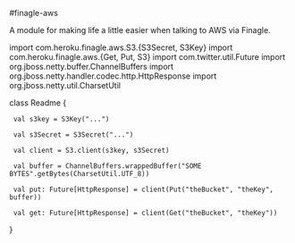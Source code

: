 #finagle-aws

A module for making life a little easier when talking to AWS via Finagle.


   import com.heroku.finagle.aws.S3.{S3Secret, S3Key}
   import com.heroku.finagle.aws.{Get, Put, S3}
   import com.twitter.util.Future
   import org.jboss.netty.buffer.ChannelBuffers
   import org.jboss.netty.handler.codec.http.HttpResponse
   import org.jboss.netty.util.CharsetUtil

   class Readme {

     val s3key = S3Key("...")

     val s3Secret = S3Secret("...")

     val client = S3.client(s3key, s3Secret)

     val buffer = ChannelBuffers.wrappedBuffer("SOME BYTES".getBytes(CharsetUtil.UTF_8))

     val put: Future[HttpResponse] = client(Put("theBucket", "theKey", buffer))

     val get: Future[HttpResponse] = client(Get("theBucket", "theKey"))


   }